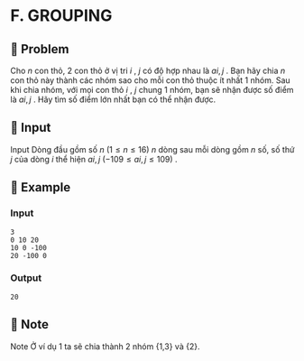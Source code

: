 # F. GROUPING

## 📖 Problem

Cho
$n$
con thỏ,
$2$
con thỏ ở vị tri
$i$
,
$j$
có độ hợp nhau là
$ai,j$
. Bạn hãy chia
$n$
con thỏ này thành các nhóm sao cho mỗi con thỏ thuộc ít nhất 1 nhóm. Sau khi chia nhóm, với mọi con thỏ
$i$
,
$j$
chung 1 nhóm, bạn sẽ nhận được số điểm là
$ai,j$
. Hãy tìm số điểm lớn nhất bạn có thể nhận được.


## 🧩 Input

Input
Dòng đầu gồm số
$n$
$(1 ≤n≤ 16)$
$n$
dòng sau mỗi dòng gồm
$n$
số, số thứ
$j$
của dòng
$i$
thể hiện
$ai,j$
$( - 109≤ai,j≤ 109)$
.


## 🧠 Example

### Input

```text
3
0 10 20
10 0 -100
20 -100 0
```

### Output

```text
20
```



## 📝 Note

Note
Ở ví dụ
$1$
ta sẽ chia thành
$2$
nhóm {1,3} và {2}.

